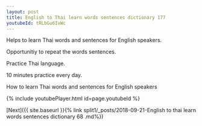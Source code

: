 ```yaml
---
layout: post
title: English to Thai learn words sentences dictionary 177 
youtubeId: tRLbGu6IvWc
---
```

 
 
Helps to learn Thai words and sentences for English speakers.

Opportunitiy to repeat the words sentences. 

Practice Thai language. 
 
10 minutes practice every day. 
 
How to learn Thai words and sentences for English speakers 
 
{% include youtubePlayer.html id=page.youtubeId %}
 
 
[Next]({{ site.baseurl }}{% link  split1/_posts/2018-09-21-English to thai learn words sentences dictionary 68 .md%})
 
